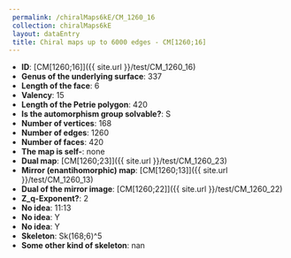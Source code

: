 ```yaml
--- 
 permalink: /chiralMaps6kE/CM_1260_16 
 collection: chiralMaps6kE
 layout: dataEntry
 title: Chiral maps up to 6000 edges - CM[1260;16]
---
```


- **ID**: [CM[1260;16]]({{ site.url }}/test/CM_1260_16)
- **Genus of the underlying surface**: 337
- **Length of the face**: 6
- **Valency**: 15
- **Length of the Petrie polygon**: 420
- **Is the automorphism group solvable?**: S
- **Number of vertices**: 168
- **Number of edges**: 1260
- **Number of faces**: 420
- **The map is self-**: none
- **Dual map**: [CM[1260;23]]({{ site.url }}/test/CM_1260_23)
- **Mirror (enantihomorphic) map**: [CM[1260;13]]({{ site.url }}/test/CM_1260_13)
- **Dual of the mirror image**: [CM[1260;22]]({{ site.url }}/test/CM_1260_22)
- **Z_q-Exponent?**: 2
- **No idea**:  11:13
- **No idea**: Y
- **No idea**: Y
- **Skeleton**: Sk(168;6)^5
- **Some other kind of skeleton**: nan
